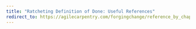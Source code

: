 ```yaml
---
title: "Ratcheting Definition of Done: Useful References"
redirect_to: https://agilecarpentry.com/forgingchange/reference_by_chapter/RatchetingDefinitionOfDone/
---
```

